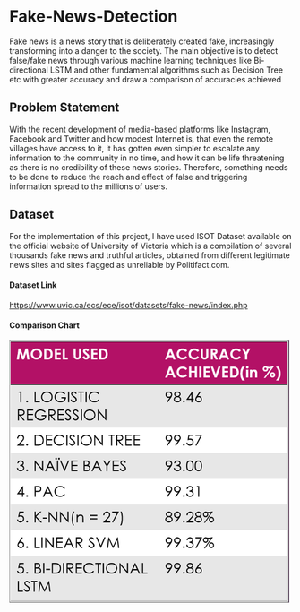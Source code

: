 # Fake-News-Detection
Fake news is a news story that is deliberately created fake, increasingly transforming into a danger to the society. The main objective is to detect false/fake news through various machine learning techniques like Bi-directional LSTM and other fundamental algorithms such as Decision Tree etc with greater accuracy and draw a comparison of accuracies achieved

## Problem Statement
With the recent development of media-based platforms like Instagram, Facebook and Twitter and how modest Internet is, that even the remote villages have access to it, it has gotten even simpler to escalate any information to the community in no time, and how it can be life threatening as there is no credibility of these news stories. Therefore, something needs to be done to reduce the reach and effect of false and triggering information spread to the millions of users.

## Dataset
For the implementation of this project, I have used ISOT Dataset available on the official website of University of Victoria which is a compilation of several thousands fake news and truthful articles, obtained from different legitimate news sites and sites flagged as unreliable by Politifact.com.

#### Dataset Link 
https://www.uvic.ca/ecs/ece/isot/datasets/fake-news/index.php

#### Comparison Chart
<img src="comparisons.PNG" alt="image" style="width:500px;"/>
